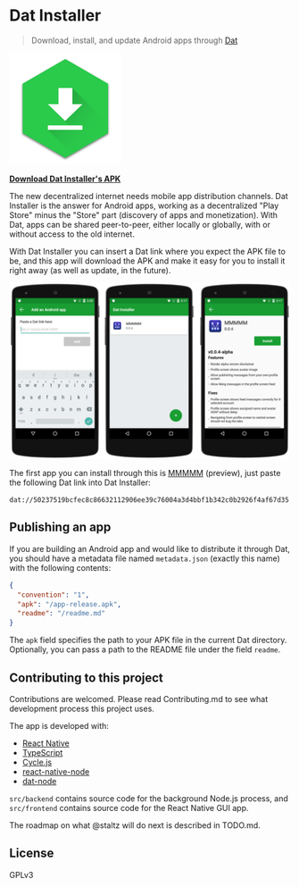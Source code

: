 # Dat Installer

> Download, install, and update Android apps through [Dat](https://datproject.org/)

![icon](./icon.png)

**[Download Dat Installer's APK](https://github.com/staltz/dat-installer/releases)**

The new decentralized internet needs mobile app distribution channels. Dat Installer is the answer for Android apps, working as a decentralized "Play Store" minus the "Store" part (discovery of apps and monetization). With Dat, apps can be shared peer-to-peer, either locally or globally, with or without access to the old internet.

With Dat Installer you can insert a Dat link where you expect the APK file to be, and this app will download the APK and make it easy for you to install it right away (as well as update, in the future).

![screenshots](./screenshots.png)

The first app you can install through this is [MMMMM](https://github.com/staltz/mmmmm-mobile) (preview), just paste the following Dat link into Dat Installer:

```
dat://50237519bcfec8c86632112906ee39c76004a3d4bbf1b342c0b2926f4af67d35
```

## Publishing an app

If you are building an Android app and would like to distribute it through Dat, you should have a metadata file named `metadata.json` (exactly this name) with the following contents:

```json
{
  "convention": "1",
  "apk": "/app-release.apk",
  "readme": "/readme.md"
}
```

The `apk` field specifies the path to your APK file in the current Dat directory. Optionally, you can pass a path to the README file under the field `readme`.

## Contributing to this project

Contributions are welcomed. Please read Contributing.md to see what development process this project uses.

The app is developed with:

- [React Native](http://facebook.github.io/react-native)
- [TypeScript](http://www.typescriptlang.org/)
- [Cycle.js](https://cycle.js.org)
- [react-native-node](https://github.com/staltz/react-native-node)
- [dat-node](https://github.com/datproject/dat-node)

`src/backend` contains source code for the background Node.js process, and `src/frontend` contains source code for the React Native GUI app.

The roadmap on what @staltz will do next is described in TODO.md.

## License

GPLv3
